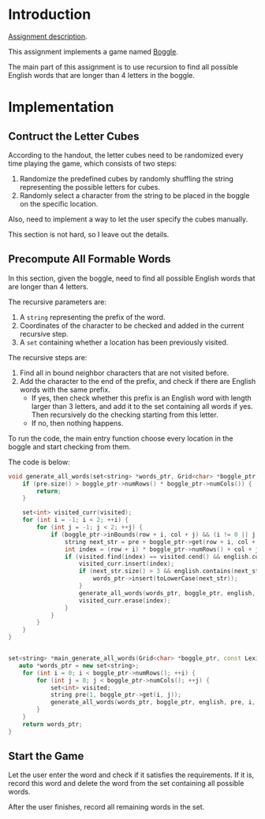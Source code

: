 # Introduction

[Assignment description](./15-Assignment-3-Boggle.pdf).

This assignment implements a game named [Boggle](https://en.wikipedia.org/wiki/Boggle).

The main part of this assignment is to use recursion to find all possible English words that are longer than 4 letters in the boggle.

# Implementation

## Contruct the Letter Cubes

According to the handout, the letter cubes need to be randomized every time playing the game, which consists of two steps:

1. Randomize the predefined cubes by randomly shuffling the string representing the possible letters for cubes.
2. Randomly select a character from the string to be placed in the boggle on the specific location.

Also, need to implement a way to let the user specify the cubes manually.

This section is not hard, so I leave out the details.

## Precompute All Formable Words

In this section, given the boggle, need to find all possible English words that are longer than 4 letters.

The recursive parameters are:

1. A `string` representing the prefix of the word.
2. Coordinates of the character to be checked and added in the current recursive step.
3. A `set` containing whether a location has been previously visited.

The recursive steps are:

1. Find all in bound neighbor characters that are not visited before.
2. Add the character to the end of the prefix, and check if there are English words with the same prefix. 
    - If yes, then check whether this prefix is an English word with length larger than 3 letters, and add it to the set containing all words if yes. Then recursively do the checking starting from this letter.
    - If no, then nothing happens.

To run the code, the main entry function choose every location in the boggle and start checking from them.

The code is below:

```cpp
void generate_all_words(set<string> *words_ptr, Grid<char> *boggle_ptr, const Lexicon &english, const string &pre, int row, int col, set<int> &visited) {
    if (pre.size() > boggle_ptr->numRows() * boggle_ptr->numCols()) {
        return;
    }

    set<int> visited_curr(visited);
    for (int i = -1; i < 2; ++i) {
        for (int j = -1; j < 2; ++j) {
            if (boggle_ptr->inBounds(row + i, col + j) && (i != 0 || j != 0)) {
                string next_str = pre + boggle_ptr->get(row + i, col + j);
                int index = (row + i) * boggle_ptr->numRows() + col + j;
                if (visited.find(index) == visited.cend() && english.containsPrefix(next_str)) {
                    visited_curr.insert(index);
                    if (next_str.size() > 3 && english.contains(next_str)) {
                        words_ptr->insert(toLowerCase(next_str));
                    }
                    generate_all_words(words_ptr, boggle_ptr, english, next_str, row + i, col + j, visited_curr);
                    visited_curr.erase(index);
                }
            }
        }
    }
}


set<string> *main_generate_all_words(Grid<char> *boggle_ptr, const Lexicon &english) {
   auto *words_ptr = new set<string>;
    for (int i = 0; i < boggle_ptr->numRows(); ++i) {
        for (int j = 0; j < boggle_ptr->numCols(); ++j) {
            set<int> visited;
            string pre(1, boggle_ptr->get(i, j));
            generate_all_words(words_ptr, boggle_ptr, english, pre, i, j, visited);
        }
    }
    return words_ptr;
}
```


## Start the Game

Let the user enter the word and check if it satisfies the requirements. If it is, record this word and delete the word from the set containing all possible words.

After the user finishes, record all remaining words in the set.
